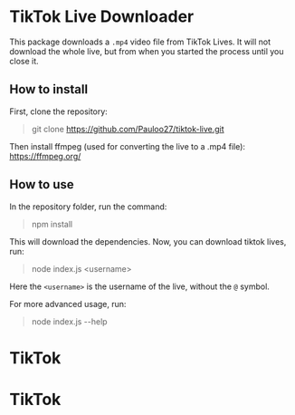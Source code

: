 # TikTok Live Downloader

This package downloads a `.mp4` video file from TikTok Lives. It will not download the whole live,
but from when you started the process until you close it.

## How to install

First, clone the repository:

> git clone https://github.com/Pauloo27/tiktok-live.git

Then install ffmpeg (used for converting the live to a .mp4 file): https://ffmpeg.org/

## How to use

In the repository folder, run the command:

> npm install

This will download the dependencies. Now, you can download tiktok lives, run:

> node index.js \<username\>

Here the `<username>` is the username of the live, without the `@` symbol.

For more advanced usage, run:
> node index.js --help
# TikTok
# TikTok
